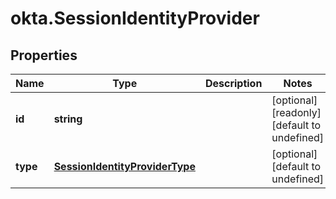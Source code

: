 # okta.SessionIdentityProvider

## Properties

Name | Type | Description | Notes
------------ | ------------- | ------------- | -------------
**id** | **string** |  | [optional] [readonly] [default to undefined]
**type** | [**SessionIdentityProviderType**](SessionIdentityProviderType.md) |  | [optional] [default to undefined]

